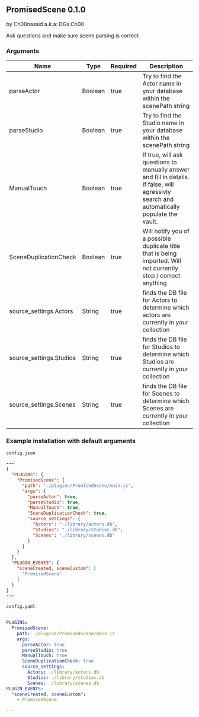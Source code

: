 ## PromisedScene 0.1.0

by Ch00nassid a.k.a: DGs.Ch00

Ask questions and make sure scene parsing is correct

### Arguments

| Name                    | Type    | Required | Description                                                                                                                                 |
| ----------------------- | ------- | -------- | ------------------------------------------------------------------------------------------------------------------------------------------- |
| parseActor              | Boolean | true     | Try to find the Actor name in your database within the scenePath string                                                                     |
| parseStudio             | Boolean | true     | Try to find the Studio name in your database within the scenePath string                                                                    |
| ManualTouch             | Boolean | true     | If true, will ask questions to manually answer and fill in details.  If false, will agressivly search and automatically populate the vault. |
| SceneDuplicationCheck   | Boolean | true     | Will notify you of a possible duplicate title that is being imported.  Will not currently stop / correct anything                           |
| source_settings.Actors  | String  | true     | finds the DB file for Actors to determine which actors are currently in your collection                                                     |
| source_settings.Studios | String  | true     | finds the DB file for Studios to determine which Studios are currently in your collection                                                   |
| source_settings.Scenes  | String  | true     | finds the DB file for Scenes to determine which Scenes are currently in your collection                                                     |

### Example installation with default arguments

`config.json`
```json
---
{
  "PLUGINS": {
    "PromisedScene": {
      "path": "./plugins/PromisedScene/main.js",
      "args": {
        "parseActor": true,
        "parseStudio": true,
        "ManualTouch": true,
        "SceneDuplicationCheck": true,
        "source_settings": {
          "Actors": "./library/actors.db",
          "Studios": "./library/studios.db",
          "Scenes": "./library/scenes.db"
        }
      }
    }
  },
  "PLUGIN_EVENTS": {
    "sceneCreated, sceneCustom": [
      "PromisedScene"
    ]
  }
}
---
```

`config.yaml`
```yaml
---
PLUGINS:
  PromisedScene:
    path: ./plugins/PromisedScene/main.js
    args:
      parseActor: true
      parseStudio: true
      ManualTouch: true
      SceneDuplicationCheck: true
      source_settings:
        Actors: ./library/actors.db
        Studios: ./library/studios.db
        Scenes: ./library/scenes.db
PLUGIN_EVENTS:
  "sceneCreated, sceneCustom":
    - PromisedScene

---
```
